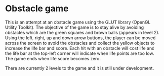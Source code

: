 # Obstacle game 
This is an attempt at an obstacle game using the GLUT library (OpenGL Utility Toolkit). 
The objective of the game is to stay alive by avoiding obstacles which are the green squares and brown balls (appears in level 2). Using the left, right, up and down arrow buttons, the player can be moved across the screen to avoid the obstacles and collect the yellow objects to increase the life bar and score.
Each hit with an obstacle will cost life and the life bar at the top-left corner will indicate when life points are too low.
The game ends when life score becomes zero.

There are currently 2 levels to the game and it is still under development.
